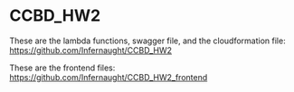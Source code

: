 # CCBD_HW2

These are the lambda functions, swagger file, and the cloudformation file: https://github.com/Infernaught/CCBD_HW2

These are the frontend files: https://github.com/Infernaught/CCBD_HW2_frontend

